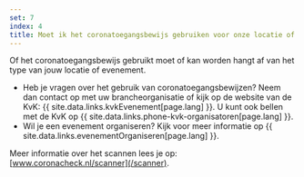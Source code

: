 ```yaml
---
set: 7
index: 4
title: Moet ik het coronatoegangsbewijs gebruiken voor onze locatie of ons evenement, en hoe werkt dat dan?
---
```

Of het coronatoegangsbewijs gebruikt moet of kan worden hangt af van het type van jouw locatie of evenement. 

- Heb je vragen over het gebruik van coronatoegangsbewijzen? Neem dan contact op met uw brancheorganisatie of kijk op de website van de KvK: {{ site.data.links.kvkEvenement[page.lang] }}. U kunt ook bellen met de KvK op {{ site.data.links.phone-kvk-organisatoren[page.lang] }}.
- Wil je een evenement organiseren? Kijk voor meer informatie op {{ site.data.links.evenementOrganiseren[page.lang] }}.

Meer informatie over het scannen lees je op: [www.coronacheck.nl/scanner](/scanner).
